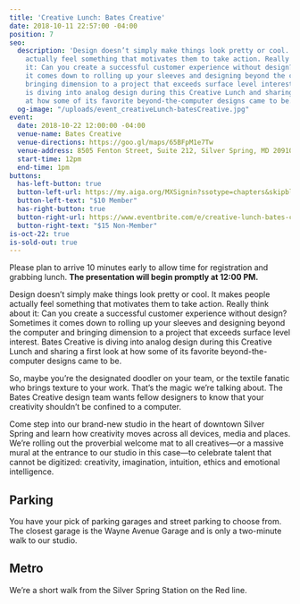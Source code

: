 ```yaml
---
title: 'Creative Lunch: Bates Creative'
date: 2018-10-11 22:57:00 -04:00
position: 7
seo:
  description: 'Design doesn’t simply make things look pretty or cool. It makes people
    actually feel something that motivates them to take action. Really think about
    it: Can you create a successful customer experience without design? Sometimes
    it comes down to rolling up your sleeves and designing beyond the computer and
    bringing dimension to a project that exceeds surface level interest. Bates Creative
    is diving into analog design during this Creative Lunch and sharing a first look
    at how some of its favorite beyond-the-computer designs came to be. '
  og-image: "/uploads/event_creativeLunch-batesCreative.jpg"
event:
  date: 2018-10-22 12:00:00 -04:00
  venue-name: Bates Creative
  venue-directions: https://goo.gl/maps/65BFpM1e7Tw
  venue-address: 8505 Fenton Street, Suite 212, Silver Spring, MD 20910
  start-time: 12pm
  end-time: 1pm
buttons:
  has-left-button: true
  button-left-url: https://my.aiga.org/MXSignin?ssotype=chapters&skipblacklist&returnurl=https%3A%2F%2Fdc.aiga.org%2F%3Fpost_type%3Dikit_event%26p%3D277913%26redirect_source%3Deventbrite_register
  button-left-text: "$10 Member"
  has-right-button: true
  button-right-url: https://www.eventbrite.com/e/creative-lunch-bates-creative-tickets-51321380631
  button-right-text: "$15 Non-Member"
is-oct-22: true
is-sold-out: true
---
```


Please plan to arrive 10 minutes early to allow time for registration and grabbing lunch. **The presentation will begin promptly at 12:00 PM.**

Design doesn’t simply make things look pretty or cool. It makes people actually feel something that motivates them to take action. Really think about it: Can you create a successful customer experience without design? Sometimes it comes down to rolling up your sleeves and designing beyond the computer and bringing dimension to a project that exceeds surface level interest. Bates Creative is diving into analog design during this Creative Lunch and sharing a first look at how some of its favorite beyond-the-computer designs came to be. 

So, maybe you’re the designated doodler on your team, or the textile fanatic who brings texture to your work. That’s the magic we’re talking about. The Bates Creative design team wants fellow designers to know that your creativity shouldn’t be confined to a computer. 

Come step into our brand-new studio in the heart of downtown Silver Spring and learn how creativity moves across all devices, media and places. We’re rolling out the proverbial welcome mat to all creatives—or a massive mural at the entrance to our studio in this case—to celebrate talent that cannot be digitized: creativity, imagination, intuition, ethics and emotional intelligence.

## Parking
You have your pick of parking garages and street parking to choose from. The closest garage is the Wayne Avenue Garage and is only a two-minute walk to our studio.

## Metro
We’re a short walk from the Silver Spring Station on the Red line.
